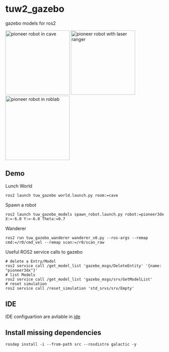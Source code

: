 # tuw2_gazebo
gazebo models for ros2

<img src="tuw_gazebo/res/pioneer_in_cave.png" alt="pioneer robot in cave" height="200px" /> <img src="tuw_gazebo/res/pioneer.png" alt="pioneer robot with laser ranger" height="200px" />  <img src="tuw_gazebo/res/pioneer_in_roblab.png" alt="pioneer robot in roblab" height="200px" />

## Demo
Lunch World
```
ros2 launch tuw_gazebo world.launch.py room:=cave
```
Spawn a robot
```
ros2 launch tuw_gazebo_models spawn_robot.launch.py robot:=pioneer3dx X:=-6.0 Y:=-6.0 Theta:=0.7
```
Wanderer
```
ros2 run tuw_gazebo_wanderer wanderer_v0.py --ros-args --remap cmd:=/r0/cmd_vel --remap scan:=/r0/scan_raw
```
Useful ROS2 service calls to gazebo
```
# delete a Entry/Model
ros2 service call /get_model_list 'gazebo_msgs/DeleteEntity' '{name: "pioneer3dx"}'
# list Models
ros2 service call /get_model_list 'gazebo_msgs/srv/GetModelList' 
# reset simulation
ros2 service call /reset_simulation 'std_srvs/srv/Empty'
```
## IDE
IDE configuartion are avliable in [ide](ide)

## Install missing dependencies
`rosdep install -i --from-path src --rosdistro galactic -y`
